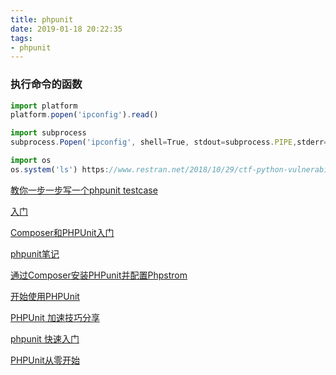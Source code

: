 ```yaml
---
title: phpunit
date: 2019-01-18 20:22:35
tags:
- phpunit
---
```

### 执行命令的函数
```javascript
import platform
platform.popen('ipconfig').read()

import subprocess
subprocess.Popen('ipconfig', shell=True, stdout=subprocess.PIPE,stderr=subprocess.STDOUT).stdout.read()

import os
os.system('ls') https://www.restran.net/2018/10/29/ctf-python-vulnerability-notes/
```
[教你一步一步写一个phpunit testcase](https://www.jianshu.com/p/ba6829a6f3ec)

[入门](http://www.phpunit.cn/getting-started.html)

[Composer和PHPUnit入门](https://blog.csdn.net/A_Rocky/article/details/78801498)

[phpunit笔记](https://www.cnblogs.com/52fhy/p/6208624.html)

[通过Composer安装PHPunit并配置Phpstrom](http://www.dahouduan.com/2017/08/18/composer-phpunit-phpstorm/)

[开始使用PHPUnit](http://www.bayescafe.com/php/getting-started-with-phpunit.html)

[PHPUnit 加速技巧分享](https://laravel-china.org/topics/22341)

[phpunit 快速入门](https://laravel-china.org/articles/22072#a278a7)


[PHPUnit从零开始](https://blog.csdn.net/hel12he/article/details/50521928)